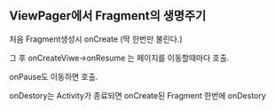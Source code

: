 ## ViewPager에서 Fragment의 생명주기

처음 Fragment생성시 onCreate (딱 한번만 불린다.)

그 후 onCreateViwe->onResume 는 페이지를 이동할때마다 호출.

onPause도 이동하면 호출.

onDestory는 Activity가 종료되면 onCreate된 Fragment  한번에 onDestory

